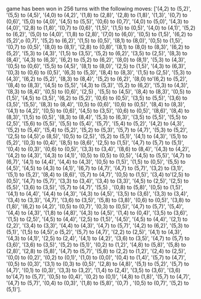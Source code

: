 
game has been won in 256 turns with the following moves: ['(4,2) to (5,2)', '(5,5) to (4,5)', '(4,0) to (4,2)', '(1,8) to (2,8)', '(2,8) to (1,8)', '(1,3)', '(0,7) to (0,6)', '(5,0) to (4,0)', '(4,5) to (5,5)', '(0,6) to (0,7)', '(4,0) to (5,0)', '(4,3) to (4,0)', '(2,8) to (1,8)', '(0,7) to (0,6)', '(1,5)', '(1,5) to (0,5)', '(4,0) to (4,1)', '(5,2) to (6,2)', '(5,0) to (4,0)', '(1,8) to (2,8)', '(7,0) to (6,0)', '(0,5) to (1,5)', '(6,2) to (5,2)',o (0,7)', '(5,2) to (6,2)', '(1,5) to (0,5)', '(8,1) to (8,0)', '(0,5) to (1,5)', '(0,7) to (0,5)', '(8,0) to (8,1)', '(2,8) to (0,8)', '(8,1) to (8,0) to (8,3)', '(6,2) to (5,2)', '(5,3) to (4,3)', '(1,5) to (3,5)', '(5,2) to (6,2)', '(3,5) to (2,5)', '(8,3) to (8,4)', '(4,3) to (6,3)', '(6,2) to (5,2) to (6,2)', '(8,0) to (8,1)', '(5,3) to (4,3)', '(0,5) to (0,6)', '(5,5) to (4,5)', '(8,1) to (8,0)', '(2,5) to (1,5)', '(4,3) to (6,3)', '(0,3) to (0,6) to (0,5)', '(6,3) to (5,3)', '(8,4) to (8,3)', '(1,5) to (2,5)', '(5,3) to (4,3)', '(6,2) to (5,2)', '(8,3) to (8,4)', '(5,2) to (6,2)', '(8,0) to'(6,2) to (5,2)', '(8,4) to (8,3)', '(4,5) to (5,5)', '(4,3) to (5,3)', '(5,2) to (6,2)', '(5,3) to (4,3)', '(8,3) to (8,4)', '(0,5) to (0,6)', '(2,5) , '(5,5) to (4,5)', '(8,4) to (8,3)', '(0,5) to (1,5)', '(4,5) to (3,5)', '(6,2) to (5,2)', '(0,6) to (0,5)', '(3,5) to (5,5)', '(3,6) to (3,5)', '(5,5)', '(8,3) to (8,4)', '(0,5) to (0,6)', '(0,6) to (0,5)', '(8,4) to (8,3)', '(4,1) to (4,2)', '(0,5) to (0,6)', '(4,5) to (3,5)', '(0,6) to (0,5)', '(8,6)', '(8,4) to (8,3)', '(1,5) to (0,5)', '(8,3) to (8,4)', '(5,3) to (6,3)', '(3,5) to (5,5)', '(5,5) to (2,5)', '(5,6) to (5,5)', '(5,5) to (5,4)', '(5,7)', '(5,4) to (5,2)', '(4,2) to (4,3)', '(5,2) to (5,4)', '(5,4) to (5,2)', '(5,2) to (5,3)', '(5,7) to (4,7)', '(5,3) to (5,2)', '(2,5) to (4,5)',o (8,5)', '(0,5) to (2,5)', '(5,2) to (5,1)', '(4,1) to (4,3)', '(5,1) to (5,2)', '(0,3) to (0,4)', '(8,5) to (8,6)', '(2,5) to (1,5)', '(4,7) to (5,7) to (5,1)', '(0,4) to (0,3)', '(0,6) to (0,5)', '(3,3) to (3,4)', '(8,6) to (8,4)', '(4,3) to (4,2)', '(4,2) to (4,3)', '(4,3) to (4,1)', '(0,5) to (0,5) to (0,5)', '(4,5) to (5,5)', '(4,7) to (6,7)', '(4,1) to (4,4)', '(4,4) to (4,3)', '(0,5) to (1,5)', '(1,5) to (0,5)', '(5,5) to (4,5)', '(4,5) to (4,3) to (4,1)', '(6,7) to (4,7)', '(4,7) to (5,7)', '(3,2) to (3,1)', '(5,1) to (5,2)', '(8,4) to (8,6)', '(5,7) to (4,7)', '(0,5) to (1,5)', '(3,4) to'(2,5) to (0,5)', '(4,7) to (5,7)', '(3,3) to (3,4)', '(3,4) to (3,3)', '(4,5) to (2,5)', '(2,5) to (5,5)', '(3,6) to (3,5)', '(5,7) to (4,7)', '(5,5) , '(0,8) to (5,8)', '(0,5) to (1,5)', '(4,1) to (4,4)', '(4,4) to (4,3)', '(4,3) to (4,5)', '(3,5) to (3,6)', '(3,3) to (3,4)', '(3,4) to (3,3)', '(4,7)', '(3,6) to (3,5)', '(5,8) to (3,8)', '(0,6) to (0,5)', '(3,8) to (1,8)', '(6,2) to (4,2)', '(0,5) to (0,7)', '(0,3) to (0,5)', '(4,7) to (5,7)', '(5,4)', '(4,4) to (4,3)', '(1,8) to (4,8)', '(4,3) to (4,5)', '(1,4) to (0,4)', '(3,5) to (3,6)', '(1,5) to (2,5)', '(4,5) to (4,4)', '(2,5) to (1,5)', '(4,5)', '(4,5) to (4,4)', '(2,1) to (2,2)', '(3,4) to (3,3)', '(4,4) to (4,3)', '(4,7) to (5,7)', '(4,2) to (6,2)', '(5,3) to (5,1)', '(1,5) to (4,5)',o (5,2)', '(5,7) to (4,7)', '(2,2) to (2,5)', '(4,1) to (4,3)', '(4,3) to (4,1)', '(2,5) to (2,4)', '(4,1) to (4,2)', '(3,6) to (3,5)', '(4,7) to (5,7) to (3,6)', '(3,6) to (3,5)', '(5,2) to (5,1)', '(0,2) to (1,2)', '(4,8) to (5,8)', '(5,8) to (2,8)', '(2,8) to (5,8)', '(4,7) to (5,7)', '(5,8) to (2,2) to (1,2)', '(2,4) to (2,5)', '(0,0) to (0,2)', '(0,2) to (0,1)', '(1,0) to (0,0)', '(0,4) to (1,4)', '(5,7) to (4,7)', '(0,5) to (0,3)', '(3,1) to (0,3) to (0,5)', '(2,8) to (4,8)', '(5,1) to (5,2)', '(5,7) to (4,7)', '(0,1) to (0,3)', '(3,3) to (3,2)', '(1,4) to (2,4)', '(3,5) to (3,6)', '(3,6) to'(4,7) to (5,7)', '(0,5) to (0,4)', '(0,2) to (0,1)', '(4,8) to (1,8)', '(5,7) to (4,7)', '(4,7) to (5,7)', '(0,4) to (0,3)', '(1,8) to (5,8)', '(0,7) , '(0,5) to (0,7)', '(5,2) to (5,1)'].
